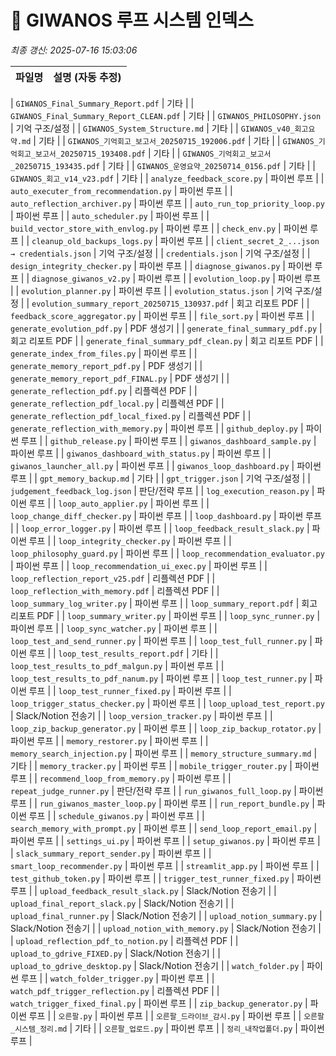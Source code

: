 # 📄 GIWANOS 루프 시스템 인덱스


_최종 갱신: 2025-07-16 15:03:06_


| 파일명 | 설명 (자동 추정) |
|--------|------------------|

| `GIWANOS_Final_Summary_Report.pdf` | 기타 |
| `GIWANOS_Final_Summary_Report_CLEAN.pdf` | 기타 |
| `GIWANOS_PHILOSOPHY.json` | 기억 구조/설정 |
| `GIWANOS_System_Structure.md` | 기타 |
| `GIWANOS_v40_회고요약.md` | 기타 |
| `GIWANOS_기억회고_보고서_20250715_192006.pdf` | 기타 |
| `GIWANOS_기억회고_보고서_20250715_193408.pdf` | 기타 |
| `GIWANOS_기억회고_보고서_20250715_193435.pdf` | 기타 |
| `GIWANOS_운영요약_20250714_0156.pdf` | 기타 |
| `GIWANOS_회고_v14_v23.pdf` | 기타 |
| `analyze_feedback_score.py` | 파이썬 루프 |
| `auto_executer_from_recommendation.py` | 파이썬 루프 |
| `auto_reflection_archiver.py` | 파이썬 루프 |
| `auto_run_top_priority_loop.py` | 파이썬 루프 |
| `auto_scheduler.py` | 파이썬 루프 |
| `build_vector_store_with_envlog.py` | 파이썬 루프 |
| `check_env.py` | 파이썬 루프 |
| `cleanup_old_backups_logs.py` | 파이썬 루프 |
| `client_secret_2_...json → credentials.json` | 기억 구조/설정 |
| `credentials.json` | 기억 구조/설정 |
| `design_integrity_checker.py` | 파이썬 루프 |
| `diagnose_giwanos.py` | 파이썬 루프 |
| `diagnose_giwanos_v2.py` | 파이썬 루프 |
| `evolution_loop.py` | 파이썬 루프 |
| `evolution_planner.py` | 파이썬 루프 |
| `evolution_status.json` | 기억 구조/설정 |
| `evolution_summary_report_20250715_130937.pdf` | 회고 리포트 PDF |
| `feedback_score_aggregator.py` | 파이썬 루프 |
| `file_sort.py` | 파이썬 루프 |
| `generate_evolution_pdf.py` | PDF 생성기 |
| `generate_final_summary_pdf.py` | 회고 리포트 PDF |
| `generate_final_summary_pdf_clean.py` | 회고 리포트 PDF |
| `generate_index_from_files.py` | 파이썬 루프 |
| `generate_memory_report_pdf.py` | PDF 생성기 |
| `generate_memory_report_pdf_FINAL.py` | PDF 생성기 |
| `generate_reflection_pdf.py` | 리플렉션 PDF |
| `generate_reflection_pdf_local.py` | 리플렉션 PDF |
| `generate_reflection_pdf_local_fixed.py` | 리플렉션 PDF |
| `generate_reflection_with_memory.py` | 파이썬 루프 |
| `github_deploy.py` | 파이썬 루프 |
| `github_release.py` | 파이썬 루프 |
| `giwanos_dashboard_sample.py` | 파이썬 루프 |
| `giwanos_dashboard_with_status.py` | 파이썬 루프 |
| `giwanos_launcher_all.py` | 파이썬 루프 |
| `giwanos_loop_dashboard.py` | 파이썬 루프 |
| `gpt_memory_backup.md` | 기타 |
| `gpt_trigger.json` | 기억 구조/설정 |
| `judgement_feedback_log.json` | 판단/전략 루프 |
| `log_execution_reason.py` | 파이썬 루프 |
| `loop_auto_applier.py` | 파이썬 루프 |
| `loop_change_diff_checker.py` | 파이썬 루프 |
| `loop_dashboard.py` | 파이썬 루프 |
| `loop_error_logger.py` | 파이썬 루프 |
| `loop_feedback_result_slack.py` | 파이썬 루프 |
| `loop_integrity_checker.py` | 파이썬 루프 |
| `loop_philosophy_guard.py` | 파이썬 루프 |
| `loop_recommendation_evaluator.py` | 파이썬 루프 |
| `loop_recommendation_ui_exec.py` | 파이썬 루프 |
| `loop_reflection_report_v25.pdf` | 리플렉션 PDF |
| `loop_reflection_with_memory.pdf` | 리플렉션 PDF |
| `loop_summary_log_writer.py` | 파이썬 루프 |
| `loop_summary_report.pdf` | 회고 리포트 PDF |
| `loop_summary_writer.py` | 파이썬 루프 |
| `loop_sync_runner.py` | 파이썬 루프 |
| `loop_sync_watcher.py` | 파이썬 루프 |
| `loop_test_and_send_runner.py` | 파이썬 루프 |
| `loop_test_full_runner.py` | 파이썬 루프 |
| `loop_test_results_report.pdf` | 기타 |
| `loop_test_results_to_pdf_malgun.py` | 파이썬 루프 |
| `loop_test_results_to_pdf_nanum.py` | 파이썬 루프 |
| `loop_test_runner.py` | 파이썬 루프 |
| `loop_test_runner_fixed.py` | 파이썬 루프 |
| `loop_trigger_status_checker.py` | 파이썬 루프 |
| `loop_upload_test_report.py` | Slack/Notion 전송기 |
| `loop_version_tracker.py` | 파이썬 루프 |
| `loop_zip_backup_generator.py` | 파이썬 루프 |
| `loop_zip_backup_rotator.py` | 파이썬 루프 |
| `memory_restorer.py` | 파이썬 루프 |
| `memory_search_injection.py` | 파이썬 루프 |
| `memory_structure_summary.md` | 기타 |
| `memory_tracker.py` | 파이썬 루프 |
| `mobile_trigger_router.py` | 파이썬 루프 |
| `recommend_loop_from_memory.py` | 파이썬 루프 |
| `repeat_judge_runner.py` | 판단/전략 루프 |
| `run_giwanos_full_loop.py` | 파이썬 루프 |
| `run_giwanos_master_loop.py` | 파이썬 루프 |
| `run_report_bundle.py` | 파이썬 루프 |
| `schedule_giwanos.py` | 파이썬 루프 |
| `search_memory_with_prompt.py` | 파이썬 루프 |
| `send_loop_report_email.py` | 파이썬 루프 |
| `settings_ui.py` | 파이썬 루프 |
| `setup_giwanos.py` | 파이썬 루프 |
| `slack_summary_report_sender.py` | 파이썬 루프 |
| `smart_loop_recommender.py` | 파이썬 루프 |
| `streamlit_app.py` | 파이썬 루프 |
| `test_github_token.py` | 파이썬 루프 |
| `trigger_test_runner_fixed.py` | 파이썬 루프 |
| `upload_feedback_result_slack.py` | Slack/Notion 전송기 |
| `upload_final_report_slack.py` | Slack/Notion 전송기 |
| `upload_final_runner.py` | Slack/Notion 전송기 |
| `upload_notion_summary.py` | Slack/Notion 전송기 |
| `upload_notion_with_memory.py` | Slack/Notion 전송기 |
| `upload_reflection_pdf_to_notion.py` | 리플렉션 PDF |
| `upload_to_gdrive_FIXED.py` | Slack/Notion 전송기 |
| `upload_to_gdrive_desktop.py` | Slack/Notion 전송기 |
| `watch_folder.py` | 파이썬 루프 |
| `watch_folder_trigger.py` | 파이썬 루프 |
| `watch_pdf_trigger_reflection.py` | 리플렉션 PDF |
| `watch_trigger_fixed_final.py` | 파이썬 루프 |
| `zip_backup_generator.py` | 파이썬 루프 |
| `오른팔.py` | 파이썬 루프 |
| `오른팔_드라이브_감시.py` | 파이썬 루프 |
| `오른팔_시스템_정리.md` | 기타 |
| `오른팔_업로드.py` | 파이썬 루프 |
| `정리_내작업폴더.py` | 파이썬 루프 |
